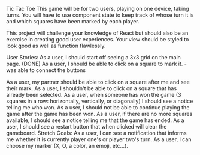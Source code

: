 Tic Tac Toe
This game will be for two users, playing on one device, taking turns. You will have to use component state to keep track of whose turn it is and which squares have been marked by each player.

This project will challenge your knowledge of React but should also be an exercise in creating good user experiences. Your view should be styled to look good as well as function flawlessly.

User Stories:
As a user, I should start off seeing a 3x3 grid on the main page.
(DONE)
As a user, I should be able to click on a square to mark it.
-was able to connect the buttons

As a user, my partner should be able to click on a square after me and see their mark.
As a user, I shouldn't be able to click on a square that has already been selected.
As a user, when someone has won the game (3 squares in a row: horizontally, vertically, or diagonally) I should see a notice telling me who won.
As a user, I should not be able to continue playing the game after the game has been won.
As a user, if there are no more squares available, I should see a notice telling me that the game has ended.
As a user, I should see a restart button that when clicked will clear the gameboard.
Stretch Goals:
As a user, I can see a notification that informs me whether it is currently player one's or player two's turn.
As a user, I can choose my marker (X, O, a color, an emoji, etc...).

